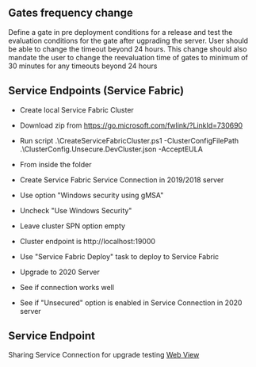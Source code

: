 ## Gates frequency change         		
Define a gate in pre deployment conditions for a release and test the evaluation conditions for the gate after ugprading the server. User should be able to change the timeout beyond 24 hours. This change should also mandate the user to change the reevaluation time of gates to minimum of 30 minutes for any timeouts beyond 24 hours		


## Service Endpoints (Service Fabric)


- Create local Service Fabric Cluster
	
- Download zip from https://go.microsoft.com/fwlink/?LinkId=730690
		
		
		
- Run script .\CreateServiceFabricCluster.ps1 -ClusterConfigFilePath .\ClusterConfig.Unsecure.DevCluster.json -AcceptEULA
		
	
	


- From inside the folder


	
	
- Create Service Fabric Service Connection in 2019/2018 server

	

		
		
- Use option  "Windows security using gMSA"
		
		
		
- Uncheck "Use Windows Security"
		
		
		
- Leave cluster SPN option empty
		
		
		
- Cluster endpoint is http://localhost:19000
		
	
	
	
	
- Use "Service Fabric Deploy" task to deploy to Service Fabric
	
	
	
- Upgrade to 2020 Server
	
	
	
- See if connection works well
	
	
	
- See if "Unsecured" option is enabled in Service Connection in 2020 server


## Service Endpoint
Sharing Service Connection for upgrade testing  [Web View](https://microsoft.sharepoint.com/teams/ReleaseManagement/RM/_layouts/15/Doc.aspx?sourcedoc=%7B8ce2d97c-c8f4-4fb3-bb9f-eb4d99d32dde%7D&action=edit&wd=target%28Features%20test%20scenarios.one%7C8770f380-03cd-409b-a240-9b0d4457cd40%2FSharing%20Service%20Connection%20for%20upgrade%20testing%7Cbe25fb5b-9c5f-403f-9231-eaf041709776%2F%29&wdorigin=703&wdpreservelink=1)
